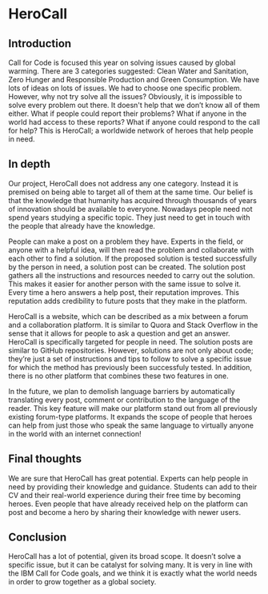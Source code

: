 # HeroCall

## Introduction
Call for Code is focused this year on solving issues caused by global warming.
There are 3 categories suggested: Clean Water and Sanitation, Zero Hunger and Responsible
Production and Green Consumption.
We have lots of ideas on lots of issues. We had to choose one specific problem. However, why
not try solve all the issues? Obviously, it is impossible to solve every problem out there.
It doesn't help that we don’t know all of them either. What if people could report their
problems? What if anyone in the world had access to these reports? What if anyone could
respond to the call for help? 
This is HeroCall; a worldwide network of heroes that help people in need.

## In depth
Our project, HeroCall does not address any one category. Instead it is premised on being able
to target all of them at the same time. Our belief is that the knowledge that humanity has acquired 
through thousands of years of innovation should be available to everyone. 
Nowadays people need not spend years studying a specific topic. They just need to get in
touch with the people that already have the knowledge.

People can make a post on a problem they have. Experts in the field, or anyone with a helpful idea,
will then read the problem and collaborate with each other to find a solution. If the proposed solution
is tested successfully by the person in need, a solution post can be created. The solution post gathers all
the instructions and resources needed to carry out the solution. This makes it easier for another
person with the same issue to solve it.
Every time a hero answers a help post, their reputation improves. This reputation adds
credibility to future posts that they make in the platform.

HeroCall is a website, which can be described as a mix between a forum and a
collaboration platform. It is similar to Quora and Stack Overflow in the sense that it allows for
people to ask a question and get an answer. HeroCall is specifically targeted for people in need.
The solution posts are similar to GitHub repositories. However, solutions are not only about
code; they’re just a set of instructions and tips to follow to solve a specific issue for which the
method has previously been successfuly tested.
In addition, there is no other platform that combines these two features in one.

In the future, we plan to demolish language barriers by automatically translating every post, comment or contribution to the language of the reader.
This key feature will make our platform stand out from all previously existing forum-type platforms.
It expands the scope of people that heroes can help from just those who speak the same language to virtually anyone in the world with an internet connection!

## Final thoughts
We are sure that HeroCall has great potential. Experts can help people in need by providing 
their knowledge and guidance. Students can add to their CV and their real-world experience during 
their free time by becoming heroes. Even people that have already received help on the platform can post 
and become a hero by sharing their knowledge with newer users.

## Conclusion
HeroCall has a lot of potential, given its broad scope. It doesn’t solve a specific issue, but it can be
catalyst for solving many. It is very in line with the IBM Call for Code goals, and we think it is
exactly what the world needs in order to grow together as a global society.
